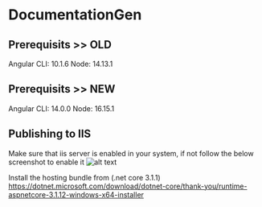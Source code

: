 # DocumentationGen

## Prerequisits >> OLD
Angular CLI: 10.1.6
Node: 14.13.1

## Prerequisits >> NEW
Angular CLI: 14.0.0
Node: 16.15.1

## Publishing to IIS
Make sure that iis server is enabled in your system, if not follow the below screenshot to enable it
![alt text](https://user-images.githubusercontent.com/24542053/107845821-867a0400-6e04-11eb-8359-416a56798b84.png)

Install the hosting bundle from (.net core 3.1.1)
https://dotnet.microsoft.com/download/dotnet-core/thank-you/runtime-aspnetcore-3.1.12-windows-x64-installer
